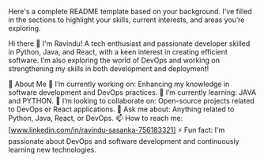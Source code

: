 
Here's a complete README template based on your background. I've filled in the sections to highlight your skills, current interests, and areas you’re exploring.

Hi there 👋
I'm Ravindu!
A tech enthusiast and passionate developer skilled in Python, Java, and React, with a keen interest in creating efficient software. I’m also exploring the world of DevOps and working on strengthening my skills in both development and deployment!

🚀 About Me
🔭 I’m currently working on: Enhancing my knowledge in software development and DevOps practices.
🌱 I’m currently learning: JAVA and PYTHON.
👯 I’m looking to collaborate on: Open-source projects related to DevOps or React applications.
💬 Ask me about: Anything related to Python, Java, React, or DevOps.
📫 How to reach me: [www.linkedin.com/in/ravindu-sasanka-756183321]
⚡ Fun fact: I'm passionate about DevOps and software development and continuously learning new technologies.


